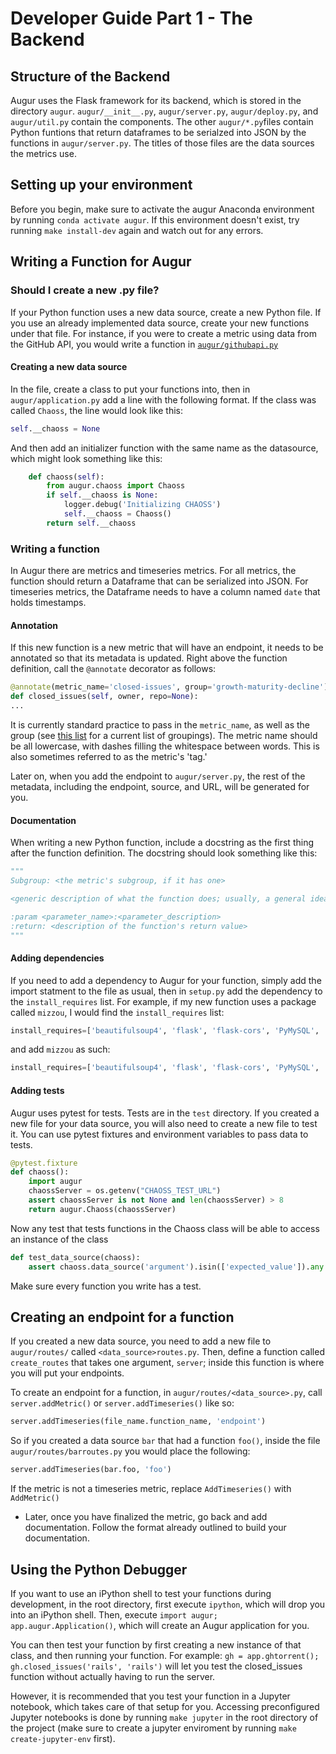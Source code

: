 # Developer Guide Part 1 - The Backend

## Structure of the Backend

Augur uses the Flask framework for its backend, which is stored in the directory `augur`. `augur/__init__.py`, `augur/server.py`, `augur/deploy.py`, and `augur/util.py` contain the components. The other `augur/*.py`files contain Python funtions that return dataframes to be serialzed into JSON by the functions in `augur/server.py`. The titles of those files are the data sources the metrics use.

## Setting up your environment

Before you begin, make sure to activate the augur Anaconda environment by running `conda activate augur`. If this environment doesn't exist, try running `make install-dev` again and watch out for any errors.

## Writing a Function for Augur

### Should I create a new .py file?

If your Python function uses a new data source, create a new Python file. If you use an already implemented data source, create your new functions under that file. For instance, if you were to create a metric using data from the GitHub API, you would write a function in [`augur/githubapi.py`](https://github.com/OSSHealth/augur/blob/master/augur/githubapi.py)

#### Creating a new data source

In the file, create a class to put your functions into, then in `augur/application.py` add a line with the following format. If the class was called `Chaoss`, the line would look like this:

```python
self.__chaoss = None
```
And then add an initializer function with the same name as the datasource, which might look something like this:

```python
    def chaoss(self):
        from augur.chaoss import Chaoss
        if self.__chaoss is None:
            logger.debug('Initializing CHAOSS')
            self.__chaoss = Chaoss()
        return self.__chaoss
```

### Writing a function

In Augur there are metrics and timeseries metrics. For all metrics, the function should return a Dataframe that can be serialized into JSON. For timeseries metrics, the Dataframe needs to have a column named `date` that holds timestamps.

#### Annotation
If this new function is a new metric that will have an endpoint, it needs to be annotated so that its metadata is updated. Right above the function definition, call the `@annotate` decorator as follows:

```python
@annotate(metric_name='closed-issues', group='growth-maturity-decline')
def closed_issues(self, owner, repo=None):
...
```

It is currently standard practice to pass in the `metric_name`, as well as the group (see [this list](https://github.com/OSSHealth/augur/blob/dev/docs/scratchpad/master-metrics-order.md) for a current list of groupings). The metric name should be all lowercase, with dashes filling the whitespace between words. This is also sometimes referred to as the metric's 'tag.'

Later on, when you add the endpoint to `augur/server.py`, the rest of the metadata, including the endpoint, source, and URL, will be generated for you.

#### Documentation

When writing a new Python function, include a docstring as the first thing after the function definition. The docstring should look something like this:
```python
"""
Subgroup: <the metric's subgroup, if it has one>

<generic description of what the function does; usually, a general idea of the metric's definition>

:param <parameter_name>:<parameter_description>
:return: <description of the function's return value> 
"""
```

#### Adding dependencies

If you need to add a dependency to Augur for your function, simply add the import statment to the file as usual, then in `setup.py` add the dependency to the `install_requires` list. For example, if my new function uses a package called `mizzou`, I would find the `install_requires` list:

```python
install_requires=['beautifulsoup4', 'flask', 'flask-cors', 'PyMySQL', 'requests', 'python-dateutil', 'sqlalchemy', 'pandas', 'pytest', 'PyGithub', 'pyevent', 'gunicorn'],
```

and add `mizzou` as such:

```python
install_requires=['beautifulsoup4', 'flask', 'flask-cors', 'PyMySQL', 'requests', 'python-dateutil', 'sqlalchemy', 'pandas', 'pytest', 'PyGithub', 'pyevent', 'gunicorn', 'mizzou'],
```

#### Adding tests

Augur uses pytest for tests. Tests are in the `test` directory. If you created a new file for your data source, you will also need to create a new file to test it. You can use pytest fixtures and environment variables to pass data to tests.

```python
@pytest.fixture
def chaoss():
    import augur
    chaossServer = os.getenv("CHAOSS_TEST_URL")
    assert chaossServer is not None and len(chaossServer) > 8
    return augur.Chaoss(chaossServer)
```

Now any test that tests functions in the Chaoss class will be able to access an instance of the class

```python
def test_data_source(chaoss):
    assert chaoss.data_source('argument').isin(['expected_value']).any
```

Make sure every function you write has a test.

## Creating an endpoint for a function

If you created a new data source, you need to add a new file to `augur/routes/` called `<data_source>routes.py`. Then, define a function called `create_routes` that takes one argument, `server`; inside this function is where you will put your endpoints.

To create an endpoint for a function, in `augur/routes/<data_source>.py`, call  `server.addMetric()` or `server.addTimeseries()` like so:

```python
server.addTimeseries(file_name.function_name, 'endpoint')
```
So if you created a data source `bar` that had a function `foo()`, inside the file `augur/routes/barroutes.py` you would place the following:

```python
server.addTimeseries(bar.foo, 'foo')
```
If the metric is not a timeseries metric, replace `AddTimeseries()` with `AddMetric()`

* Later, once you have finalized the metric, go back and add documentation. Follow the format already outlined to build your documentation.

## Using the Python Debugger

If you want to use an iPython shell to test your functions during development, in the root directory, first execute `ipython`, which will drop you into an iPython shell. Then, execute `import augur; app.augur.Application()`, which will create an Augur application for you. 

You can then test your function by first creating a new instance of that class, and then running your function. For example: `gh = app.ghtorrent(); gh.closed_issues('rails', 'rails')` will let you test the closed_issues function without actually having to run the server. 

However, it is recommended that you test your function in a Jupyter notebook, which takes care of that setup for you. 
Accessing preconfigured Jupyter notebooks is done by running `make jupyter` in the root directory of the project (make sure to create a jupyter enviroment by running `make create-jupyter-env` first). 
